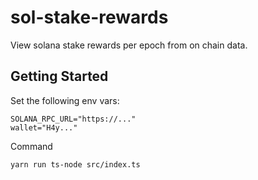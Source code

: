 # sol-stake-rewards
View solana stake rewards per epoch from on chain data.

## Getting Started

Set the following env vars:
```
SOLANA_RPC_URL="https://..."
wallet="H4y..."
```

Command 
```bash
yarn run ts-node src/index.ts
```